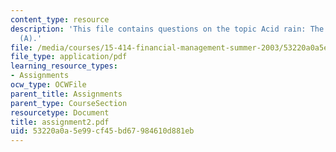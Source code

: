 ```yaml
---
content_type: resource
description: 'This file contains questions on the topic Acid rain: The Southern Company
  (A).'
file: /media/courses/15-414-financial-management-summer-2003/53220a0a5e99cf45bd67984610d881eb_assignment2.pdf
file_type: application/pdf
learning_resource_types:
- Assignments
ocw_type: OCWFile
parent_title: Assignments
parent_type: CourseSection
resourcetype: Document
title: assignment2.pdf
uid: 53220a0a-5e99-cf45-bd67-984610d881eb
---
```

